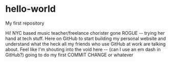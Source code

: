 # hello-world
My first repository

Hi! NYC based music teacher/freelance chorister gone ROGUE -- trying her hand at tech stuff. 
Here on GitHub to start building my personal website and understand what the heck all my friends who use GitHub at work are talking about. 
Feel like I'm shouting into the void here -- (can I use an em dash in GitHub?) going to do my first COMMIT CHANGE or whatever
